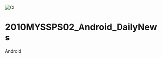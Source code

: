 ![CI](https://github.com/99002762/2010MYSSPS02_Android_DailyNews/workflows/CI/badge.svg)

# 2010MYSSPS02_Android_DailyNews
Android 
